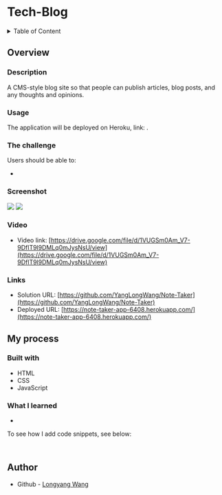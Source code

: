 # Tech-Blog

<details>
<summary>Table of Content</summary>

- [Overview](#overview)
  - [Description](#description)
  - [Usage](#usage)
  - [The challenge](#the-challenge)
  - [Screenshot](#screenshot)
  - [Video](#video)
  - [Links](#links)
- [My process](#my-process)
  - [Built with](#built-with)
  - [What I learned](#what-i-learned)
- [Author](#author)
</details>

## Overview

### Description
A CMS-style blog site so that people can publish articles, blog posts, and any thoughts and opinions.

### Usage

The application will be deployed on Heroku, link: .

### The challenge

Users should be able to:

- 

### Screenshot

![](./res/images/Note%20Taker.png)
![](./res/images/Note%20Taker2.png)

### Video

- Video link: [https://drive.google.com/file/d/1VUGSm0Am_V7-9DflT9l9DMLq0mJysNsU/view](https://drive.google.com/file/d/1VUGSm0Am_V7-9DflT9l9DMLq0mJysNsU/view)

### Links

- Solution URL: [https://github.com/YangLongWang/Note-Taker](https://github.com/YangLongWang/Note-Taker)
- Deployed URL: [https://note-taker-app-6408.herokuapp.com/](https://note-taker-app-6408.herokuapp.com/)

## My process

### Built with

- HTML
- CSS
- JavaScript

### What I learned

- 

To see how I add code snippets, see below:

```JS


```

## Author

- Github - [Longyang Wang](https://github.com/YangLongWang)